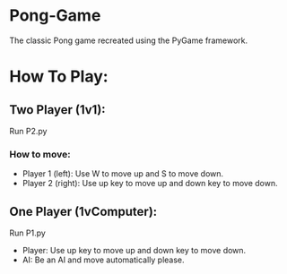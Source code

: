# Pong-Game
The classic Pong game recreated using the PyGame framework.

# How To Play:
 ## Two Player (1v1):
  Run P2.py
  ### How to move:
   - Player 1 (left): Use W to move up and S to move down.
   - Player 2 (right): Use up key to move up and down key to move down.
 ## One Player (1vComputer):
  Run P1.py
  - Player: Use up key to move up and down key to move down.
  - AI: Be an AI and move automatically please.

